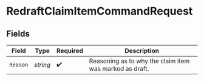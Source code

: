 # RedraftClaimItemCommandRequest


## Fields

| Field                                                   | Type                                                    | Required                                                | Description                                             |
| ------------------------------------------------------- | ------------------------------------------------------- | ------------------------------------------------------- | ------------------------------------------------------- |
| `Reason`                                                | *string*                                                | :heavy_check_mark:                                      | Reasoning as to why the claim item was marked as draft. |